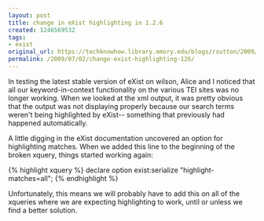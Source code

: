 ```yaml
---
layout: post
title: change in eXist highlighting in 1.2.6
created: 1246569532
tags:
- exist
original_url: https://techknowhow.library.emory.edu/blogs/rsutton/2009/07/02/change-exist-highlighting-126
permalink: /2009/07/02/change-exist-highlighting-126/
---
```


In testing the latest stable version of eXist on wilson, Alice and I noticed that all our keyword-in-context functionality on the various TEI sites was no longer working. When we looked at the xml output, it was pretty obvious that the output was not displaying properly because our search terms weren't being highlighted by eXist-- something that previously had happened automatically.

A little digging in the eXist documentation uncovered an option for highlighting matches. When we added this line to the beginning of the broken xquery, things started working again:

{% highlight xquery %}
declare option exist:serialize "highlight-matches=all";
{% endhighlight %}

Unfortunately, this means we will probably have to add this on all of the xqueries where we are expecting highlighting to work, until or unless we find a better solution.
